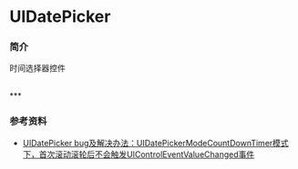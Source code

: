 # UIDatePicker

### 简介

时间选择器控件


<br>
***
<br>


### 参考资料

* [UIDatePicker bug及解决办法：UIDatePickerModeCountDownTimer模式下，首次滚动滚轮后不会触发UIControlEventValueChanged事件](http://stackoverflow.com/questions/19251803/objective-c-uidatepicker-uicontroleventvaluechanged-only-fired-on-second-select/20204317#20204317)
